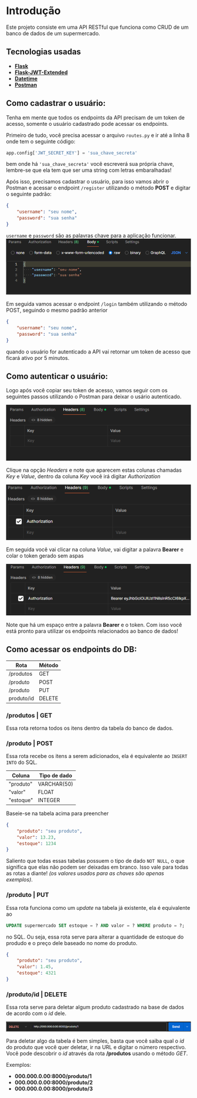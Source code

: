 # Introdução
Este projeto consiste em uma API RESTful que funciona como CRUD de um banco de dados de um supermercado.

## Tecnologias usadas
- **[Flask](https://flask.palletsprojects.com/)**
- **[Flask-JWT-Extended](https://flask-jwt-extended.readthedocs.io/en/stable/)**
- **[Datetime](https://docs.python.org/3/library/datetime.html)**
- **[Postman](https://www.postman.com/)**
    

## Como cadastrar o usuário:
Tenha em mente que todos os endpoints da API precisam de um token de acesso, somente o usuário cadastrado pode acessar os endpoints.

Primeiro de tudo, você precisa acessar o arquivo `routes.py` e ir até a linha 8 onde tem o seguinte código: 
```python
app.config['JWT_SECRET_KEY'] = 'sua_chave_secreta' 
```
bem onde há `'sua_chave_secreta'` você escreverá sua própria chave, lembre-se que ela tem que ser uma string com letras embaralhadas!


Após isso, precisamos cadastrar o usuário, para isso vamos abrir o Postman e acessar o endpoint `/register` utilizando o método **POST** e digitar o seguinte padrão:

```json
{
    "username": "seu nome",
    "password": "sua senha"
}
```
`username` e `password` são as palavras chave para a aplicação funcionar.
![](images/register.png)

Em seguida vamos acessar o endpoint `/login` também utilizando o método POST, seguindo o mesmo padrão anterior
```json
{
    "username": "seu nome",
    "password": "sua senha"
}
```
quando o usuário for autenticado a API vai retornar um token de acesso que ficará ativo por 5 minutos.

## Como autenticar o usuário:

Logo após você copiar seu token de acesso, vamos seguir com os seguintes passos utilizando o Postman para deixar o usário autenticado.

![](images/header1.png)

Clique na opção *Headers* e note que aparecem estas colunas chamadas *Key* e *Value*, dentro da coluna *Key* você irá digitar *Authorization*

![](images/header2.png)

Em seguida você vai clicar na coluna *Value*, vai digitar a palavra **Bearer** e colar o token gerado sem aspas

![](images/header3.png)

Note que há um espaço entre a palavra **Bearer** e o token. Com isso você está pronto para utilizar os endpoints relacionados ao banco de dados!

## Como acessar os endpoints do DB:


| Rota | Método |                   
| ------- | ------- |
| /produtos | GET |
| /produto | POST |
| /produto | PUT |
| produto/id | DELETE|

### /produtos | GET
Essa rota retorna todos os itens dentro da tabela do banco de dados.

### /produto | POST
Essa rota recebe os itens a serem adicionados, ela é equivalente ao `INSERT INTO` do SQL.

| Coluna | Tipo de dado |
| ---- | ---- |
| "produto" | VARCHAR(50) |
| "valor" | FLOAT |
| "estoque" | INTEGER |

Baseie-se na tabela acima para preencher

``` json
{
    "produto": "seu produto", 
    "valor": 13.23,
    "estoque": 1234
}
```
Saliento que todas essas tabelas possuem o tipo de dado `NOT NULL`, o que significa que elas não podem ser deixadas em branco. Isso vale para todas as rotas a diante! *(os valores usados para as chaves são apenas exemplos)*.

### /produto | PUT
Essa rota funciona como um *update* na tabela já existente, ela é equivalente ao 
``` SQL
UPDATE supermercado SET estoque = ? AND valor = ? WHERE produto = ?;
```
no SQL. Ou seja, essa rota serve para alterar a quantidade de estoque do produdo e o preço dele baseado no nome do produto. 
``` json
{
    "produto": "seu produto", 
    "valor": 1.45,
    "estoque": 4321
}
```

### /produto/id | DELETE
Essa rota serve para deletar algum produto cadastrado na base de dados de acordo com o *id* dele. 


![](images/delete2.png)

Para deletar algo da tabela é bem simples, basta que você saiba qual o *id* do produto que você quer  deletar, ir na URL e digitar o número respectivo. Você pode descobrir o *id* através da rota **/produtos** usando o método *GET*.

Exemplos:
- **000.000.0.00:8000/produto/1**
- **000.000.0.00:8000/produto/2**
- **000.000.0.00:8000/produto/3**

